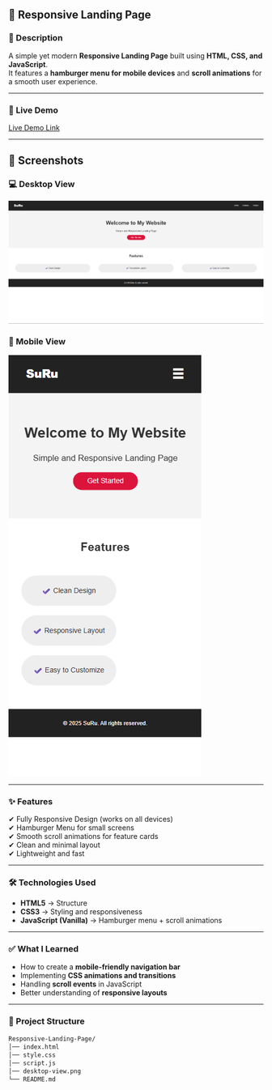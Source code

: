 ## 📌 Responsive Landing Page

### 📝 Description  
A simple yet modern **Responsive Landing Page** built using **HTML, CSS, and JavaScript**.  
It features a **hamburger menu for mobile devices** and **scroll animations** for a smooth user experience.

---

### 🔗 Live Demo  
[Live Demo Link](https://suru190.github.io/Responsive-Landing-Page/) 

---

## 📸 Screenshots  

### 💻 Desktop View
![Desktop View](desktop-view.png)  

### 📱 Mobile View
![Mobile View](./mobile-view.png)

---

### ✨ Features  
✔ Fully Responsive Design (works on all devices)  
✔ Hamburger Menu for small screens  
✔ Smooth scroll animations for feature cards  
✔ Clean and minimal layout  
✔ Lightweight and fast  

---

### 🛠 Technologies Used  
- **HTML5** → Structure  
- **CSS3** → Styling and responsiveness  
- **JavaScript (Vanilla)** → Hamburger menu + scroll animations  

---

### ✅ What I Learned  
- How to create a **mobile-friendly navigation bar**  
- Implementing **CSS animations and transitions**  
- Handling **scroll events** in JavaScript  
- Better understanding of **responsive layouts**

---

### 📂 Project Structure  

```
Responsive-Landing-Page/
│── index.html
│── style.css
│── script.js
│── desktop-view.png
└── README.md
```
